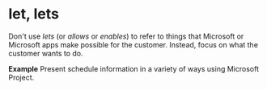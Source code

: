 # let, lets

Don't use *lets* (or *allows* or *enables*) to refer to things that Microsoft or Microsoft apps make possible for the customer. Instead, focus on what the customer wants to do.

**Example** Present schedule information in a variety of ways using Microsoft Project.

